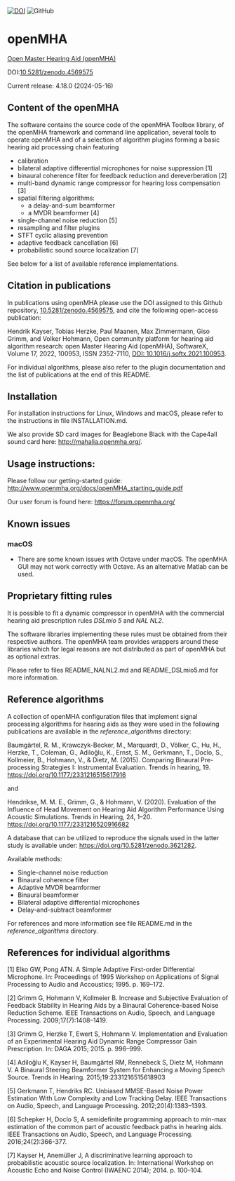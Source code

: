 [![DOI](https://zenodo.org/badge/DOI/10.5281/zenodo.4569575.svg)](https://doi.org/10.5281/zenodo.4569575)
![GitHub](https://img.shields.io/github/license/HoerTech-gGmbH/openMHA)

# openMHA

[Open Master Hearing Aid (openMHA)](https://www.openmha.org)

DOI:[10.5281/zenodo.4569575](https://doi.org/10.5281/zenodo.4569575)

Current release: 4.18.0 (2024-05-16)

## Content of the openMHA

The software contains the source code of the openMHA Toolbox library, of the
openMHA framework and command line application, several tools to operate openMHA and of a selection of algorithm
plugins forming a basic hearing aid processing chain featuring

* calibration
* bilateral adaptive differential microphones for noise suppression [1]
* binaural coherence filter for feedback reduction and dereverberation [2]
* multi-band dynamic range compressor for hearing loss compensation [3]
* spatial filtering algorithms:
    * a delay-and-sum beamformer
    * a MVDR beamformer [4]
* single-channel noise reduction [5]
* resampling and filter plugins
* STFT cyclic aliasing prevention
* adaptive feedback cancellation [6]
* probabilistic sound source localization [7]

See below for a list of available reference implementations.

## Citation in publications

In publications using openMHA please use the DOI assigned to this Github repository,
[10.5281/zenodo.4569575](https://doi.org/10.5281/zenodo.4569575),
and cite the following open-access publication:


Hendrik Kayser, Tobias Herzke, Paul Maanen, Max Zimmermann, Giso Grimm, and Volker Hohmann,
Open community platform for hearing aid algorithm research: open Master Hearing Aid (openMHA),
SoftwareX, Volume 17, 2022, 100953, ISSN 2352-7110, [DOI: 10.1016/j.softx.2021.100953](https://doi.org/10.1016/j.softx.2021.100953).


For individual algorithms, please also refer to the plugin documentation and the 
list of publications at the end of this README.

## Installation

For installation instructions for Linux, Windows and macOS, please refer
to the instructions in file INSTALLATION.md.

We also provide SD card images for Beaglebone Black with the Cape4all
sound card here: http://mahalia.openmha.org/.

## Usage instructions:

Please follow our getting-started guide:
http://www.openmha.org/docs/openMHA_starting_guide.pdf

Our user forum is found here:
https://forum.openmha.org/

## Known issues
### macOS
* There are some known issues with Octave under macOS.  The openMHA GUI may
  not work correctly with Octave. As an alternative Matlab can be used.

## Proprietary fitting rules
It is possible to fit a dynamic compressor in openMHA with the
commercial hearing aid prescription rules *DSLmio 5* and *NAL NL2*.

The software libraries implementing these rules must be obtained from
their respective authors.  The openMHA team provides wrappers around
these libraries which for legal reasons are not distributed as part of
openMHA but as optional extras.

Please refer to files README_NALNL2.md and README_DSLmio5.md for more
information.

## Reference algorithms

A collection of openMHA configuration files that implement signal
processing algorithms for hearing aids as they were used in the 
following publications are available in the *reference_algorithms* directory:

Baumgärtel, R. M., Krawczyk-Becker, M., Marquardt, D., Völker, C.,
Hu, H., Herzke, T., Coleman, G., Adiloğlu, K., Ernst, S. M., Gerkmann, T., 
Doclo, S., Kollmeier, B., Hohmann, V., & Dietz, M. (2015). Comparing 
Binaural Pre-processing Strategies I: Instrumental Evaluation. Trends 
in hearing, 19.
https://doi.org/10.1177/2331216515617916

and

Hendrikse, M. M. E., Grimm, G., & Hohmann, V. (2020). Evaluation of
the Influence of Head Movement on Hearing Aid Algorithm Performance
Using Acoustic Simulations. Trends in Hearing, 24, 1–20. 
https://doi.org/10.1177/2331216520916682

A database that can be utilized to reproduce the signals used in the latter
study is available under: https://doi.org/10.5281/zenodo.3621282.
 
Available methods:

* Single-channel noise reduction
* Binaural coherence filter
* Adaptive MVDR beamformer
* Binaural beamformer
* Bilateral adaptive differential microphones
* Delay-and-subtract beamformer

For references and more information see file README.md in the
 *reference_algorithms* directory.

## References for individual algorithms

[1] Elko GW, Pong ATN. A Simple Adaptive First-order Differential
Microphone. In: Proceedings of 1995 Workshop on Applications of Signal
Processing to Audio and Accoustics; 1995. p. 169–172.

[2] Grimm G, Hohmann V, Kollmeier B. Increase and Subjective
Evaluation of Feedback Stability in Hearing Aids by a Binaural
Coherence-based Noise Reduction Scheme. IEEE Transactions on Audio,
Speech, and Language Processing. 2009;17(7):1408–1419.

[3] Grimm G, Herzke T, Ewert S, Hohmann V. Implementation and
Evaluation of an Experimental Hearing Aid Dynamic Range Compressor
Gain Prescription. In: DAGA 2015; 2015. p. 996–999.

[4] Adiloğlu K, Kayser H, Baumgärtel RM, Rennebeck S, Dietz M, Hohmann
V. A Binaural Steering Beamformer System for Enhancing a Moving Speech
Source. Trends in Hearing. 2015;19:2331216515618903

[5] Gerkmann T, Hendriks RC. Unbiased MMSE-Based Noise Power
Estimation With Low Complexity and Low Tracking Delay. IEEE
Transactions on Audio, Speech, and Language
Processing. 2012;20(4):1383–1393.

[6] Schepker H, Doclo S, A semidefinite programming approach to
min-max estimation of the common part of acoustic feedback paths in
hearing aids. IEEE Transactions on Audio, Speech, and Language
Processing. 2016;24(2):366-377.

[7] Kayser H, Anemüller J, A discriminative learning approach to
probabilistic acoustic source localization. In: International Workshop
on Acoustic Echo and Noise Control (IWAENC 2014); 2014. p. 100–104.
